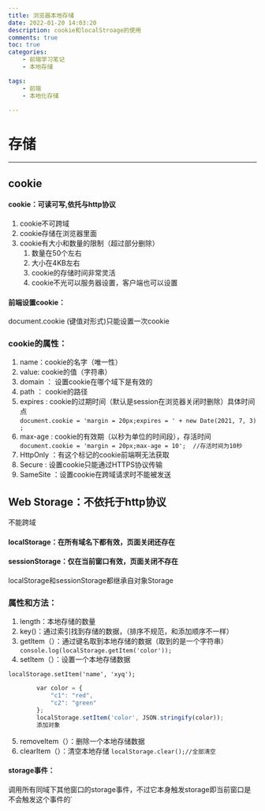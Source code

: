 ```yaml
---
title: 浏览器本地存储
date: 2022-01-20 14:03:20
description: cookie和localStroage的使用
comments: true
toc: true
categories: 
	- 前端学习笔记
	- 本地存储

tags:
	- 前端
	- 本地化存储

---
```


# 存储

----------

## cookie

#### cookie：可读可写,依托与http协议

1. cookie不可跨域
2. cookie存储在浏览器里面
3. cookie有大小和数量的限制（超过部分删除）
   1. 数量在50个左右
   2. 大小在4KB左右
   3. cookie的存储时间非常灵活
   4. cookie不光可以服务器设置，客户端也可以设置


#### 前端设置cookie：

document.cookie (键值对形式)只能设置一次cookie

### cookie的属性：

1. name：cookie的名字（唯一性）
2. value: cookie的值（字符串）
3. domain ： 设置cookie在哪个域下是有效的
4. path ： cookie的路径
5. expires : cookie的过期时间（默认是session在浏览器关闭时删除）具体时间点
   `document.cookie = 'margin = 20px;expires = ' + new Date(2021, 7, 3);`
6. max-age : cookie的有效期（以秒为单位的时间段），存活时间
   `document.cookie = 'margin = 20px;max-age = 10';  //存活时间为10秒`
7. HttpOnly ：有这个标记的cookie前端啊无法获取
8. Secure : 设置cookie只能通过HTTPS协议传输
9. SameSite ：设置cookie在跨域请求时不能被发送


## Web Storage：不依托于http协议

不能跨域 

#### localStorage：在所有域名下都有效，页面关闭还存在

#### sessionStorage：仅在当前窗口有效，页面关闭不存在

localStorage和sessionStorage都继承自对象Storage

### 属性和方法：

1. length：本地存储的数量
2. key()：通过索引找到存储的数据，（排序不规范，和添加顺序不一样）
3. getItem（）：通过键名取到本地存储的数据（取到的是一个字符串）
   `console.log(localStorage.getItem('color'));`
4. setItem（）：设置一个本地存储数据

`localStorage.setItem('name', 'xyq');`

```javascript
        var color = {
            "c1": "red",
            "c2": "green"
        };
        localStorage.setItem('color', JSON.stringify(color));
        添加对象
```

5. removeItem（）：删除一个本地存储数据
6. clearItem（）：清空本地存储
   `localStorage.clear();//全部清空`

#### storage事件：

调用所有同域下其他窗口的storage事件，不过它本身触发storage即当前窗口是不会触发这个事件的`